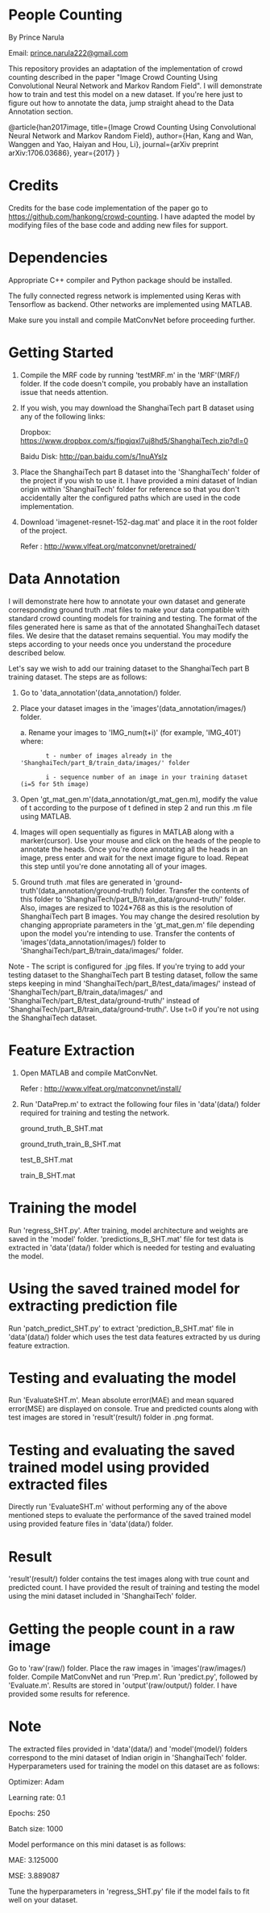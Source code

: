 # People Counting

By Prince Narula

Email: prince.narula222@gmail.com 

This repository provides an adaptation of the implementation of crowd counting described in the paper "Image Crowd Counting Using 
Convolutional Neural Network and Markov Random Field". I will demonstrate how to train and test this model on a new dataset. If 
you're here just to figure out how to annotate the data, jump straight ahead to the Data Annotation section.

 @article{han2017image,
  title={Image Crowd Counting Using Convolutional Neural Network and Markov Random Field},
  author={Han, Kang and Wan, Wanggen and Yao, Haiyan and Hou, Li},
  journal={arXiv preprint arXiv:1706.03686},
  year={2017}
 }


# Credits
Credits for the base code implementation of the paper go to https://github.com/hankong/crowd-counting. I have adapted the model by 
modifying files of the base code and adding new files for support.


# Dependencies
Appropriate C++ compiler and Python package should be installed.

The fully connected regress network is implemented using Keras with Tensorflow as backend. Other networks are implemented using MATLAB.

Make sure you install and compile MatConvNet before proceeding further.


# Getting Started 
1. Compile the MRF code by running 'testMRF.m' in the 'MRF'(MRF/) folder. If the code doesn't compile, you probably have an installation issue that needs attention.

2. If you wish, you may download the ShanghaiTech part B dataset using any of the following links:

   Dropbox: https://www.dropbox.com/s/fipgjqxl7uj8hd5/ShanghaiTech.zip?dl=0
   
   Baidu Disk: http://pan.baidu.com/s/1nuAYslz

3. Place the ShanghaiTech part B dataset into the 'ShanghaiTech' folder of the project if you wish to use it. I have provided a mini 
dataset of Indian origin within 'ShanghaiTech' folder for reference so that you don't accidentally alter the configured paths which are 
used in the code implementation.

4. Download 'imagenet-resnet-152-dag.mat' and place it in the root folder of the project.

   Refer : http://www.vlfeat.org/matconvnet/pretrained/


# Data Annotation
I will demonstrate here how to annotate your own dataset and generate corresponding ground truth .mat files to make your data compatible 
with standard crowd counting models for training and testing. The format of the files generated here is same as that of the annotated 
ShanghaiTech dataset files. We desire that the dataset remains sequential. You may modify the steps according to your needs once you 
understand the procedure described below.

Let's say we wish to add our training dataset to the ShanghaiTech part B training dataset. The steps are as follows:

1. Go to 'data_annotation'(data_annotation/) folder.

2. Place your dataset images in the 'images'(data_annotation/images/) folder.

   a. Rename your images to 'IMG_num(t+i)' (for example, 'IMG_401') where:
   
              t - number of images already in the 'ShanghaiTech/part_B/train_data/images/' folder
              
              i - sequence number of an image in your training dataset (i=5 for 5th image)

3. Open 'gt_mat_gen.m'(data_annotation/gt_mat_gen.m), modify the value of t according to the purpose of t defined in step 2 and run this .m file using MATLAB.

4. Images will open sequentially as figures in MATLAB along with a marker(cursor). Use your mouse and click on the heads of the people to annotate the heads. Once you're done annotating all the heads in an image, press enter and wait for the next image figure to load. Repeat this step until you're done annotating all of your images.

5. Ground truth .mat files are generated in 'ground-truth'(data_annotation/ground-truth/) folder. Transfer the contents of this folder to 'ShanghaiTech/part_B/train_data/ground-truth/' folder. Also, images are resized to 1024*768 as this is the resolution of ShanghaiTech
part B images. You may change the desired resolution by changing appropriate parameters in the 'gt_mat_gen.m' file depending upon the model you're intending to use. Transfer the contents of 'images'(data_annotation/images/) folder to 'ShanghaiTech/part_B/train_data/images/' folder.

Note - The script is configured for .jpg files. If you're trying to add your testing dataset to the ShanghaiTech part B testing dataset, follow the same steps keeping in mind 'ShanghaiTech/part_B/test_data/images/' instead of 'ShanghaiTech/part_B/train_data/images/' and 'ShanghaiTech/part_B/test_data/ground-truth/' instead of 'ShanghaiTech/part_B/train_data/ground-truth/'. Use t=0 if you're not using the ShanghaiTech dataset.


# Feature Extraction
1. Open MATLAB and compile MatConvNet.

   Refer : http://www.vlfeat.org/matconvnet/install/

2. Run 'DataPrep.m' to extract the following four files in 'data'(data/) folder required for training and testing the network.

   ground_truth_B_SHT.mat
   
   ground_truth_train_B_SHT.mat
   
   test_B_SHT.mat
   
   train_B_SHT.mat


# Training the model
Run 'regress_SHT.py'. After training, model architecture and weights are saved in the 'model' folder. 'predictions_B_SHT.mat' file for test data is extracted in 'data'(data/) folder which is needed for testing and evaluating the model.


# Using the saved trained model for extracting prediction file
Run 'patch_predict_SHT.py' to extract 'prediction_B_SHT.mat' file in 'data'(data/) folder which uses the test data features extracted by us during feature extraction.


# Testing and evaluating the model
Run 'EvaluateSHT.m'. Mean absolute error(MAE) and mean squared error(MSE) are displayed on console. True and predicted counts along with
test images are stored in 'result'(result/) folder in .png format.


# Testing and evaluating the saved trained model using provided extracted files
Directly run 'EvaluateSHT.m' without performing any of the above mentioned steps to evaluate the performance of the saved trained model 
using provided feature files in 'data'(data/) folder.


# Result
'result'(result/) folder contains the test images along with true count and predicted count. I have provided the result of training and testing the model using the mini dataset included in 'ShanghaiTech' folder.

# Getting the people count in a raw image
Go to 'raw'(raw/) folder. Place the raw images in 'images'(raw/images/) folder. Compile MatConvNet and run 'Prep.m'. Run 'predict.py',
followed by 'Evaluate.m'. Results are stored in 'output'(raw/output/) folder. I have provided some results for reference.

# Note
The extracted files provided in 'data'(data/) and 'model'(model/) folders correspond to the mini dataset of Indian origin in 'ShanghaiTech' folder. Hyperparameters used for training the model on this dataset are as follows:

Optimizer: Adam

Learning rate: 0.1

Epochs: 250

Batch size: 1000

Model performance on this mini dataset is as follows:

MAE: 3.125000

MSE: 3.889087

Tune the hyperparameters in 'regress_SHT.py' file if the model fails to fit well on your dataset.
